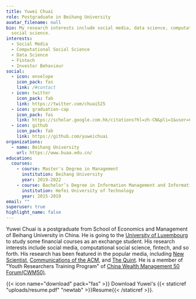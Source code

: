 ```yaml
---
title: Yuwei Chuai
role: Postgraduate in Beihang University
avatar_filename: null
bio: My research interests include social media, data science, computational
  social science.
interests:
  - Social Media
  - Computational Social Science
  - Data Science
  - Fintech
  - Investor Behaviour
social:
  - icon: envelope
    icon_pack: fas
    link: /#contact
  - icon: twitter
    icon_pack: fab
    link: https://twitter.com/chuai525
  - icon: graduation-cap
    icon_pack: fas
    link: https://scholar.google.com.hk/citations?hl=zh-CN&pli=1&user=C_1EKy0AAAAJ
  - icon: github
    icon_pack: fab
    link: https://github.com/yuweichuai
organizations:
  - name: Beihang University
    url: https://www.buaa.edu.cn/
education:
  courses:
    - course: Master's Degree in Management
      institution: Beihang University
      year: 2019-2022
    - course: Bachelor’s Degree in Information Management and Information System
      institution: Hefei University of Technology
      year: 2015-2019
email: ""
superuser: true
highlight_name: false
---
```


Yuwei Chuai is a postgraduate from School of Economics and Management of Beihang University in China. He is going to the [University of Luxembourg](https://wwwen.uni.lu/) to study some financial courses as an exchange student. His research interests include social media, computational social science, fintech, and so forth. His research has been featured in the popular media, including [New Scientist](https://www.newscientist.com/article/2242452-fake-news-gets-shared-more-when-it-is-angry-and-anxiety-inducing/), [Communications of the ACM](https://cacm.acm.org/news/245394-fake-news-gets-shared-more-when-it-is-angry-anxiety-inducing/fulltext), and [The Quint](https://www.thequint.com/news/webqoof/mood-emotional-state-make-you-fall-for-online-misinformation). He is a member of "Youth Researchers Training Program" of [China Wealth Management 50 Forum(CWM50)](http://www.cwm50.cn/).

{{< icon name="download" pack="fas" >}} Download Yuwei's {{< staticref "uploads/resume.pdf" "newtab" >}}Resume{{< /staticref >}}.

